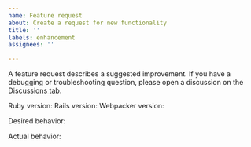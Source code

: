 ```yaml
---
name: Feature request
about: Create a request for new functionality
title: ''
labels: enhancement
assignees: ''

---
```


A feature request describes a suggested improvement. If you have a debugging or troubleshooting question, please open a discussion on the [Discussions tab](https://github.com/shakacode/shakapacker/discussions).

Ruby version:
Rails version:
Webpacker version:

Desired behavior:

Actual behavior:
